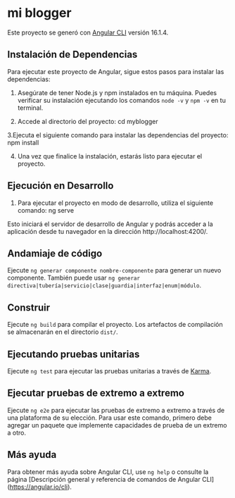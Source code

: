 # mi blogger

Este proyecto se generó con [Angular CLI](https://github.com/angular/angular-cli) versión 16.1.4.
## Instalación de Dependencias

Para ejecutar este proyecto de Angular, sigue estos pasos para instalar las dependencias:

1. Asegúrate de tener Node.js y npm instalados en tu máquina. Puedes verificar su instalación ejecutando los comandos `node -v` y `npm -v` en tu terminal.

2. Accede al directorio del proyecto:
	cd myblogger

3.Ejecuta el siguiente comando para instalar las dependencias del proyecto:
	 npm install

4. Una vez que finalice la instalación, estarás listo para ejecutar el proyecto.

## Ejecución en Desarrollo

1. Para ejecutar el proyecto en modo de desarrollo, utiliza el siguiente comando:
	ng serve

Esto iniciará el servidor de desarrollo de Angular y podrás acceder a la aplicación desde tu navegador en la dirección http://localhost:4200/.

## Andamiaje de código

Ejecute `ng generar componente nombre-componente` para generar un nuevo componente. También puede usar `ng generar directiva|tubería|servicio|clase|guardia|interfaz|enum|módulo`.

## Construir

Ejecute `ng build` para compilar el proyecto. Los artefactos de compilación se almacenarán en el directorio `dist/`.

## Ejecutando pruebas unitarias

Ejecute `ng test` para ejecutar las pruebas unitarias a través de [Karma](https://karma-runner.github.io).

## Ejecutar pruebas de extremo a extremo

Ejecute `ng e2e` para ejecutar las pruebas de extremo a extremo a través de una plataforma de su elección. Para usar este comando, primero debe agregar un paquete que implemente capacidades de prueba de un extremo a otro.

## Más ayuda

Para obtener más ayuda sobre Angular CLI, use `ng help` o consulte la página [Descripción general y referencia de comandos de Angular CLI] (https://angular.io/cli).